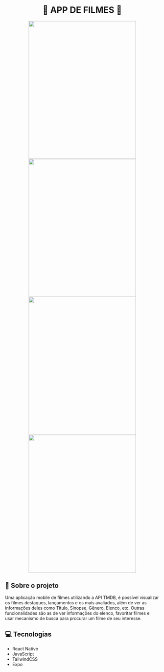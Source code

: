 <div align=center>
  <h1>
    🎥 APP DE FILMES 🎥
  </h1>
</div>



<div align=center>
  

<img src="https://i.imgur.com/6ve9Bef.png" width="350" height="450"> <img src="https://i.imgur.com/E5LBWNT.png" width="350" height="450"> <img src="https://i.imgur.com/ebpL2qc.png" width="350" height="450"> <img src="https://i.imgur.com/JebwfrM.png" width="350" height="450">
</div>

## 📝 Sobre o projeto

Uma aplicação mobile de filmes utilizando a API TMDB, é possível visualizar os filmes destaques, lançamentos e os mais avaliados, além de ver as informações deles como Título, Sinopse, Gênero, Elenco, etc.
Outras funcionalidades são as de ver informações do elenco, favoritar filmes e usar mecanismo de busca para procurar um filme de seu interesse.

## 💻 Tecnologias

- React Native
- JavaScript
- TailwindCSS
- Expo
